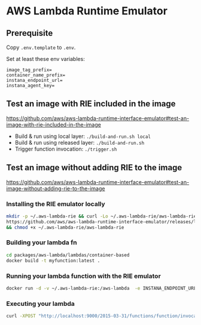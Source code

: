 # AWS Lambda Runtime Emulator

## Prerequisite

Copy `.env.template` to `.env`.

Set at least these env variables:

```
image_tag_prefix=
container_name_prefix=
instana_endpoint_url=
instana_agent_key=
```

## Test an image with RIE included in the image

https://github.com/aws/aws-lambda-runtime-interface-emulator#test-an-image-with-rie-included-in-the-image

* Build & run using local layer: `./build-and-run.sh local`
* Build & run using released layer:  `./build-and-run.sh`
* Trigger function invocation: `./trigger.sh`

## Test an image without adding RIE to the image

https://github.com/aws/aws-lambda-runtime-interface-emulator#test-an-image-without-adding-rie-to-the-image

### Installing the RIE emulator locally

```sh
mkdir -p ~/.aws-lambda-rie && curl -Lo ~/.aws-lambda-rie/aws-lambda-rie \
https://github.com/aws/aws-lambda-runtime-interface-emulator/releases/latest/download/aws-lambda-rie \
&& chmod +x ~/.aws-lambda-rie/aws-lambda-rie
```

### Building your lambda fn

```sh
cd packages/aws-lambda/lambdas/container-based
docker build -t myfunction:latest .
```

### Running your lambda function with the RIE emulator

```sh
docker run -d -v ~/.aws-lambda-rie:/aws-lambda  -e INSTANA_ENDPOINT_URL='AGENT_URL' -e INSTANA_AGENT_KEY='AGENT_KEY' -e INSTANA_DEBUG='true' -e AWS_LAMBDA_FUNCTION_TIMEOUT='900000' -p 9000:8080 myfunction:latest 
```

### Executing your lambda

```sh
curl -XPOST "http://localhost:9000/2015-03-31/functions/function/invocations" -d '{}'
```
